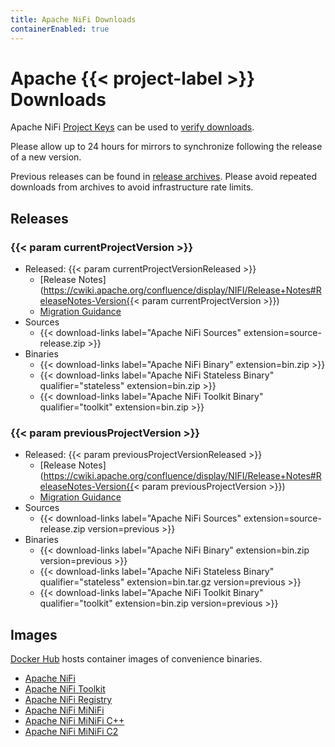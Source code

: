 ```yaml
---
title: Apache NiFi Downloads
containerEnabled: true
---
```


# Apache {{< project-label >}} Downloads

Apache NiFi [Project Keys](https://downloads.apache.org/nifi/KEYS) can be used to
[verify downloads](https://www.apache.org/info/verification.html). 

Please allow up to 24 hours for mirrors to synchronize following the release of a new version.

Previous releases can be found in [release archives](https://archive.apache.org/dist/nifi/).
Please avoid repeated downloads from archives to avoid infrastructure rate limits.

## Releases

### {{< param currentProjectVersion >}}

- Released: {{< param currentProjectVersionReleased >}}
  - [Release Notes](https://cwiki.apache.org/confluence/display/NIFI/Release+Notes#ReleaseNotes-Version{{< param currentProjectVersion >}})
  - [Migration Guidance](https://cwiki.apache.org/confluence/display/NIFI/Migration+Guidance)
- Sources
  - {{< download-links label="Apache NiFi Sources" extension=source-release.zip >}}
- Binaries 
  - {{< download-links label="Apache NiFi Binary" extension=bin.zip >}} 
  - {{< download-links label="Apache NiFi Stateless Binary" qualifier="stateless" extension=bin.zip >}}
  - {{< download-links label="Apache NiFi Toolkit Binary" qualifier="toolkit" extension=bin.zip >}}

### {{< param previousProjectVersion >}}

- Released: {{< param previousProjectVersionReleased >}}
  - [Release Notes](https://cwiki.apache.org/confluence/display/NIFI/Release+Notes#ReleaseNotes-Version{{< param previousProjectVersion >}})
  - [Migration Guidance](https://cwiki.apache.org/confluence/display/NIFI/Migration+Guidance)
- Sources
  - {{< download-links label="Apache NiFi Sources" extension=source-release.zip version=previous >}}
- Binaries
  - {{< download-links label="Apache NiFi Binary" extension=bin.zip version=previous >}}
  - {{< download-links label="Apache NiFi Stateless Binary" qualifier="stateless" extension=bin.tar.gz version=previous >}}
  - {{< download-links label="Apache NiFi Toolkit Binary" qualifier="toolkit" extension=bin.zip version=previous >}}

## Images

[Docker Hub](https://hub.docker.com) hosts container images of convenience binaries.

- [Apache NiFi](https://hub.docker.com/r/apache/nifi)
- [Apache NiFi Toolkit](https://hub.docker.com/r/apache/nifi-toolkit)
- [Apache NiFi Registry](https://hub.docker.com/r/apache/nifi-registry)
- [Apache NiFi MiNiFi](https://hub.docker.com/r/apache/nifi-minifi)
- [Apache NiFi MiNiFi C++](https://hub.docker.com/r/apache/nifi-minifi-cpp)
- [Apache NiFi MiNiFi C2](https://hub.docker.com/r/apache/nifi-minifi-c2)
